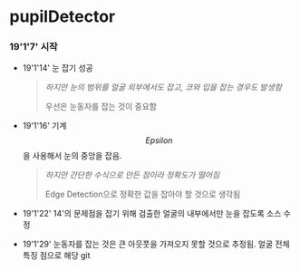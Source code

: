# pupilDetector

### 19'1'7' 시작

* 19'1'14' 눈 잡기 성공

  > *하지만 눈의 범위를 얼굴 외부에서도 잡고, 코와 입을 잡는 경우도 발생함* 
  >
  > 우선은 눈동자를 잡는 것이 중요함

* 19'1'16' 기계 $$Epsilon$$을 사용해서 눈의 중앙을 잡음. 

  > *하지만 간단한 수식으로 만든 점이라 정확도가 떨어짐*
  >
  > Edge Detection으로 정확한 값을 잡아야 할 것으로 생각됨

* 19'1'22' 14'의 문제점을 잡기 위해 검출한 얼굴의 내부에서만 눈을 잡도록 소스 수정

* 19'1'29' 눈동자를 잡는 것은 큰 아웃풋을 가져오지 못할 것으로 추정됨. 얼굴 전체 특징 점으로 해당 git
